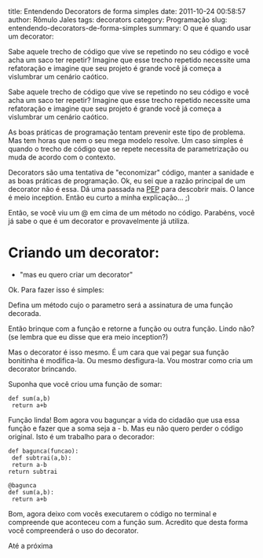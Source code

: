 title: Entendendo Decorators de forma simples
date: 2011-10-24 00:58:57
author: Rômulo Jales
tags: decorators
category: Programação
slug: entendendo-decorators-de-forma-simples
summary: O que é quando usar um decorator:

Sabe aquele trecho de código que vive se repetindo no seu código e você acha um saco ter repetir? Imagine que esse trecho repetido necessite uma refatoração e imagine que seu projeto é grande você já começa a vislumbrar um cenário caótico.

Sabe aquele trecho de código que vive se repetindo no seu código e você acha um saco ter repetir? Imagine que esse trecho repetido necessite uma refatoração e imagine que seu projeto é grande você já começa a vislumbrar um cenário caótico.

As boas práticas de programação tentam prevenir este tipo de problema. Mas tem horas que nem o seu mega modelo resolve. Um caso simples é quando o trecho de código que se repete necessita de parametrização ou muda de acordo com o contexto.

Decorators são uma tentativa de "economizar" código, manter a sanidade e as boas práticas de programação. Ok, eu sei que a razão principal de um decorator não é essa. Dá uma passada na
[PEP](http://www.python.org/dev/peps/pep-0318/ "PEP 318 - Decorators for Functions and Methods ") para descobrir mais. O lance é meio inception. Então eu curto a minha explicação... ;)

Então, se você viu um @ em cima de um método no código. Parabéns, você já sabe o que é um decorator e provavelmente já utiliza.

**Criando um decorator:**
=========================

- "mas eu quero criar um decorator"

Ok. Para fazer isso é simples:

Defina um método cujo o parametro será a assinatura de uma função decorada.

Então brinque com a função e retorne a função ou outra função. Lindo não? (se lembra que eu disse que era meio inception?)

Mas o decorator é isso mesmo. É um cara que vai pegar sua função bonitinha é modifica-la. Ou mesmo desfigura-la. Vou mostrar como cria um decorator brincando.

Suponha que você criou uma função de somar:

    def sum(a,b)
     return a+b

Função linda! Bom agora vou bagunçar a vida do cidadão que usa essa função e fazer que a soma seja a - b. Mas eu não quero perder o código original. Isto é um trabalho para o decorador:

    def bagunca(funcao):
     def subtrai(a,b):
     return a-b
    return subtrai

    @bagunca
    def sum(a,b):
     return a+b

Bom, agora deixo com vocês executarem o código no terminal e compreende que aconteceu com a função sum. Acredito que desta forma você compreenderá o uso do decorator.

Até a próxima
